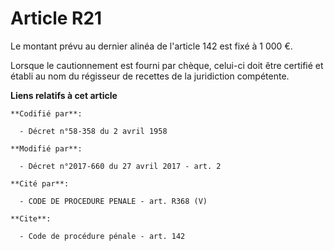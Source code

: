 # Article R21

Le montant prévu au dernier alinéa de l'article 142 est fixé à 1 000 €. 

Lorsque le cautionnement est fourni par chèque, celui-ci doit être certifié et établi au nom du régisseur de recettes de la
juridiction compétente.

**Liens relatifs à cet article**

	**Codifié par**:

	  - Décret n°58-358 du 2 avril 1958

	**Modifié par**:

	  - Décret n°2017-660 du 27 avril 2017 - art. 2

	**Cité par**:

	  - CODE DE PROCEDURE PENALE - art. R368 (V)

	**Cite**:

	  - Code de procédure pénale - art. 142
